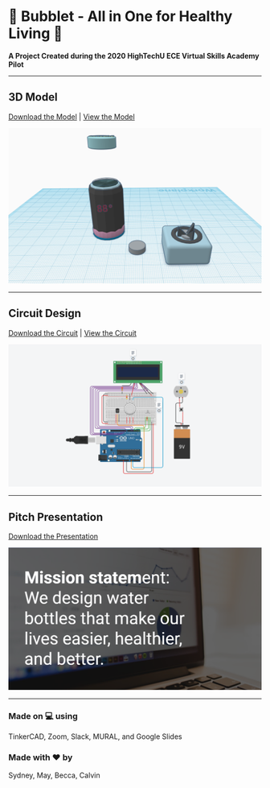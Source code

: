 # :potable_water: Bubblet - All in One for Healthy Living :muscle:

**A Project Created during the 2020 HighTechU ECE Virtual Skills Academy Pilot** 

---

## **3D Model**
[Download the Model](/model) | [View the Model](https://www.tinkercad.com/things/k4sJAlmo4ei-bubblet-cad)

![](/img/model.png)

---

## **Circuit Design**
[Download the Circuit](/circuit) | [View the Circuit](https://www.tinkercad.com/things/7yH4XXFPmSv-bubblet-circuit)

![](/img/circuit.png)

---

## **Pitch Presentation**
[Download the Presentation](/pitch)

![](/img/pitch.png) 

---

### Made on :computer: using
TinkerCAD, Zoom, Slack, MURAL, and Google Slides

### Made with :heart: by
Sydney, May, Becca, Calvin
